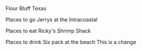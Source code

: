 Flour Bluff Texas

Places to go
Jerrys at the Intracoastal

Places to eat
Ricky's Shrimp Shack

Places to drink
Six pack at the beach
This is a change